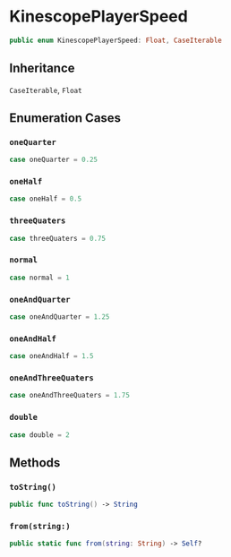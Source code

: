 # KinescopePlayerSpeed

``` swift
public enum KinescopePlayerSpeed: Float, CaseIterable 
```

## Inheritance

`CaseIterable`, `Float`

## Enumeration Cases

### `oneQuarter`

``` swift
case oneQuarter = 0.25
```

### `oneHalf`

``` swift
case oneHalf = 0.5
```

### `threeQuaters`

``` swift
case threeQuaters = 0.75
```

### `normal`

``` swift
case normal = 1
```

### `oneAndQuarter`

``` swift
case oneAndQuarter = 1.25
```

### `oneAndHalf`

``` swift
case oneAndHalf = 1.5
```

### `oneAndThreeQuaters`

``` swift
case oneAndThreeQuaters = 1.75
```

### `double`

``` swift
case double = 2
```

## Methods

### `toString()`

``` swift
public func toString() -> String 
```

### `from(string:)`

``` swift
public static func from(string: String) -> Self? 
```
